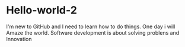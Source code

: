 # Hello-world-2
I'm new to GitHub and I need to learn how to do things.
One day i will Amaze the world.
Software development is about solving problens and Innovation
